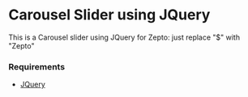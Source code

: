 Carousel Slider using JQuery
==========================
This is a Carousel slider using JQuery
for Zepto: just replace "$" with "Zepto"

### Requirements
 - [JQuery](https://code.jquery.com/)
